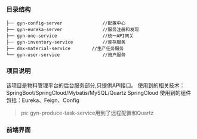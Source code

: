 ﻿### 目录结构
```
├── gyn-config-server				//配置中心
├── gyn-eureka-server				//服务注册和发现
├── gyn-one-service					//统一API网关
├── gyn-inventory-service			//库存服务
├── dmx-material-service		//生产任务服务
└── gyn-user-service				//用户服务
```

### 项目说明
该项目是物料管理平台的后台服务部分,只提供API接口。
使用到的相关技术：SpringBoot/SpringCloud/Mybatis/MySQL/Quartz
SpringCloud 使用到的组件包括：Eureka、Feign、Config

> ps: gyn-produce-task-service用到了远程配置和Quartz

### 前端界面

